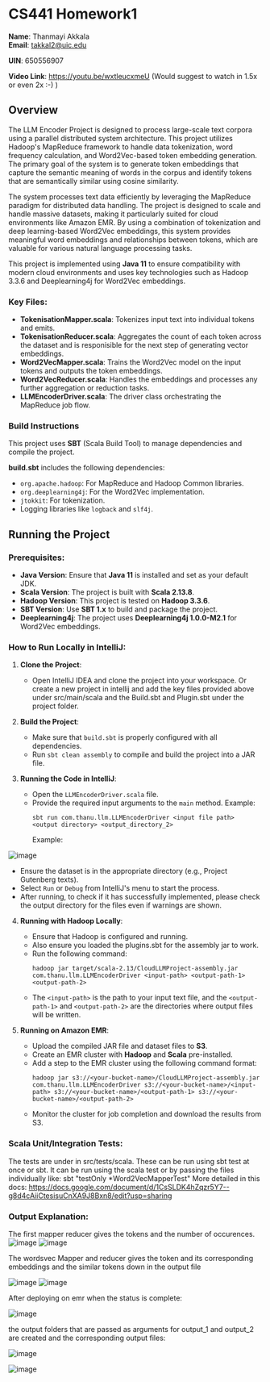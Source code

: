 # CS441 Homework1

**Name**: Thanmayi Akkala  
**Email**: takkal2@uic.edu

**UIN**: 650556907

**Video Link**: https://youtu.be/wxtleucxmeU
(Would suggest to watch in 1.5x or even 2x :-) )

## Overview
The LLM Encoder Project is designed to process large-scale text corpora using a parallel distributed system architecture. This project utilizes Hadoop's MapReduce framework to handle data tokenization, word frequency calculation, and Word2Vec-based token embedding generation. The primary goal of the system is to generate token embeddings that capture the semantic meaning of words in the corpus and identify tokens that are semantically similar using cosine similarity.

The system processes text data efficiently by leveraging the MapReduce paradigm for distributed data handling. The project is designed to scale and handle massive datasets, making it particularly suited for cloud environments like Amazon EMR. By using a combination of tokenization and deep learning-based Word2Vec embeddings, this system provides meaningful word embeddings and relationships between tokens, which are valuable for various natural language processing tasks.


This project is implemented using **Java 11** to ensure compatibility with modern cloud environments and uses key technologies such as Hadoop 3.3.6 and Deeplearning4j for Word2Vec embeddings.


### Key Files:
- **TokenisationMapper.scala**: Tokenizes input text into individual tokens and emits.
- **TokenisationReducer.scala**: Aggregates the count of each token across the dataset and is responisible for the next step of generating vector embeddings.
- **Word2VecMapper.scala**: Trains the Word2Vec model on the input tokens and outputs the token embeddings.
- **Word2VecReducer.scala**: Handles the embeddings and processes any further aggregation or reduction tasks.
- **LLMEncoderDriver.scala**: The driver class orchestrating the MapReduce job flow.

### Build Instructions
This project uses **SBT** (Scala Build Tool) to manage dependencies and compile the project.

**build.sbt** includes the following dependencies:
- `org.apache.hadoop`: For MapReduce and Hadoop Common libraries.
- `org.deeplearning4j`: For the Word2Vec implementation.
- `jtokkit`: For tokenization.
- Logging libraries like `logback` and `slf4j`.

## Running the Project

### Prerequisites:
- **Java Version**: Ensure that **Java 11** is installed and set as your default JDK.
- **Scala Version**: The project is built with **Scala 2.13.8**.
- **Hadoop Version**: This project is tested on **Hadoop 3.3.6**.
- **SBT Version**: Use **SBT 1.x** to build and package the project.
- **Deeplearning4j**: The project uses **Deeplearning4j 1.0.0-M2.1** for Word2Vec embeddings.

### How to Run Locally in IntelliJ:

1. **Clone the Project**: 
   - Open IntelliJ IDEA and clone the project into your workspace. Or create a new project in intellij and add the key files provided above under src/main/scala and the Build.sbt and Plugin.sbt under the project folder.

2. **Build the Project**:
   - Make sure that `build.sbt` is properly configured with all dependencies.
   - Run `sbt clean assembly` to compile and build the project into a JAR file.

3. **Running the Code in IntelliJ**:
   - Open the `LLMEncoderDriver.scala` file.
   - Provide the required input arguments to the `main` method. Example:
     ```
     sbt run com.thanu.llm.LLMEncoderDriver <input file path> <output directory> <output_directory_2>
     ```
     Example:

![image](https://github.com/user-attachments/assets/d0376e38-8855-40b1-816e-fb8384d61e51)

   - Ensure the dataset is in the appropriate directory (e.g., Project Gutenberg texts).
   - Select `Run` or `Debug` from IntelliJ's menu to start the process.
   - After running, to check if it has successfully implemented, please check the output directory for the files even if warnings are shown.

4. **Running with Hadoop Locally**:
   - Ensure that Hadoop is configured and running.
   - Also ensure you loaded the plugins.sbt for the assembly jar to work.
   - Run the following command:
     ```
     hadoop jar target/scala-2.13/CloudLLMProject-assembly.jar com.thanu.llm.LLMEncoderDriver <input-path> <output-path-1> <output-path-2>
     ```
   - The `<input-path>` is the path to your input text file, and the `<output-path-1>` and `<output-path-2>` are the directories where output files will be written.

5. **Running on Amazon EMR**:
   - Upload the compiled JAR file and dataset files to **S3**.
   - Create an EMR cluster with **Hadoop** and **Scala** pre-installed.
   - Add a step to the EMR cluster using the following command format:
     ```
     hadoop jar s3://<your-bucket-name>/CloudLLMProject-assembly.jar com.thanu.llm.LLMEncoderDriver s3://<your-bucket-name>/<input-path> s3://<your-bucket-name>/<output-path-1> s3://<your-bucket-name>/<output-path-2>
     ```
   - Monitor the cluster for job completion and download the results from S3.
### Scala Unit/Integration Tests:
The tests are under in src/tests/scala. These can be run using sbt test at once or sbt.
It can be run using the scala test or by passing the files individually like: sbt "testOnly *Word2VecMapperTest"
More detailed in this docs: https://docs.google.com/document/d/1CsSLDK4hZqzr5Y7--g8d4cAiiCtesisuCnXA9J8Bxn8/edit?usp=sharing
### Output Explanation:
The first mapper reducer gives the tokens and the number of occurences.
![image](https://github.com/user-attachments/assets/77be1062-127d-4b9a-83df-e7dc667a091d)
![image](https://github.com/user-attachments/assets/dc9753e5-f7a5-45e8-86a9-e454904f6825)

The wordsvec Mapper and reducer gives the token and its corresponding embeddings and the similar tokens down in the output file

![image](https://github.com/user-attachments/assets/5a2ebc7b-40ec-49c8-979a-b0f9c3520dd5)
![image](https://github.com/user-attachments/assets/aba4da8e-37e6-4162-a3c0-3dce78397cbb)

After deploying on emr when the status is complete:

![image](https://github.com/user-attachments/assets/3f01cf0d-7fac-474d-a262-bc53f3c46526)

the output folders that are passed as arguments for output_1 and output_2 are created and the corresponding output files:

![image](https://github.com/user-attachments/assets/ff30a583-39b1-49b3-85d7-6b1541d8078d)

![image](https://github.com/user-attachments/assets/a9882073-f6c0-4158-ae20-2547dda6a0da)





